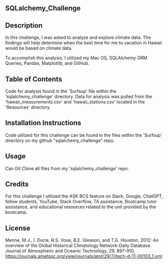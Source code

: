 ## SQLalchemy_Challenge

## Description
In this challenge, I was asked to analyze and explore climate data. The findings will help determine when the best time for me to vacation in Hawaii would be based on climate data.

To accomplish this analysis, I utilized my Mac OS, SQLAlchemy ORM Queries, Pandas, Matplotlib, and GitHub.

## Table of Contents
Code for analysis found in the 'Surfsup' file within the 'sqlalchemy_challenge' directory. Data for analysis was pulled from the 'hawaii_measurements.csv' and 'hawaii_stations.csv' located in the 'Resources' directory.

## Installation Instructions
Code utilized for this challenge can be found in the files within the 'Surfsup' directory on my github "sqlalchemy_challenge" repo.

## Usage
Can Git Clone all files from my 'sqlalchemy_challenge' repo.

## Credits
For this challenge I utilized the ASK BCS feature on Slack, Google, ChatGPT, fellow students, YouTube, Stack Overflow, TA assistance, Bootcamp tutor assistance, and educational resources related to the unit provided by the bootcamp.

## License
Menne, M.J., I. Durre, R.S. Vose, B.E. Gleason, and T.G. Houston, 2012: An overview of the Global Historical Climatology Network-Daily Database. Journal of Atmospheric and Oceanic Technology, 29, 897-910, https://journals.ametsoc.org/view/journals/atot/29/7/jtech-d-11-00103_1.xml
